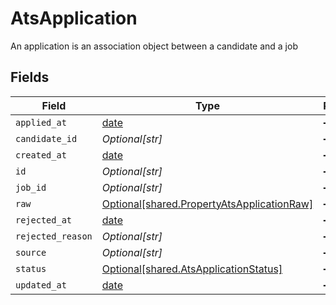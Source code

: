 # AtsApplication

An application is an association object between a candidate and a job


## Fields

| Field                                                                                              | Type                                                                                               | Required                                                                                           | Description                                                                                        |
| -------------------------------------------------------------------------------------------------- | -------------------------------------------------------------------------------------------------- | -------------------------------------------------------------------------------------------------- | -------------------------------------------------------------------------------------------------- |
| `applied_at`                                                                                       | [date](https://docs.python.org/3/library/datetime.html#date-objects)                               | :heavy_minus_sign:                                                                                 | N/A                                                                                                |
| `candidate_id`                                                                                     | *Optional[str]*                                                                                    | :heavy_minus_sign:                                                                                 | N/A                                                                                                |
| `created_at`                                                                                       | [date](https://docs.python.org/3/library/datetime.html#date-objects)                               | :heavy_minus_sign:                                                                                 | N/A                                                                                                |
| `id`                                                                                               | *Optional[str]*                                                                                    | :heavy_minus_sign:                                                                                 | N/A                                                                                                |
| `job_id`                                                                                           | *Optional[str]*                                                                                    | :heavy_minus_sign:                                                                                 | N/A                                                                                                |
| `raw`                                                                                              | [Optional[shared.PropertyAtsApplicationRaw]](undefined/models/shared/propertyatsapplicationraw.md) | :heavy_minus_sign:                                                                                 | N/A                                                                                                |
| `rejected_at`                                                                                      | [date](https://docs.python.org/3/library/datetime.html#date-objects)                               | :heavy_minus_sign:                                                                                 | N/A                                                                                                |
| `rejected_reason`                                                                                  | *Optional[str]*                                                                                    | :heavy_minus_sign:                                                                                 | N/A                                                                                                |
| `source`                                                                                           | *Optional[str]*                                                                                    | :heavy_minus_sign:                                                                                 | N/A                                                                                                |
| `status`                                                                                           | [Optional[shared.AtsApplicationStatus]](undefined/models/shared/atsapplicationstatus.md)           | :heavy_minus_sign:                                                                                 | N/A                                                                                                |
| `updated_at`                                                                                       | [date](https://docs.python.org/3/library/datetime.html#date-objects)                               | :heavy_minus_sign:                                                                                 | N/A                                                                                                |
